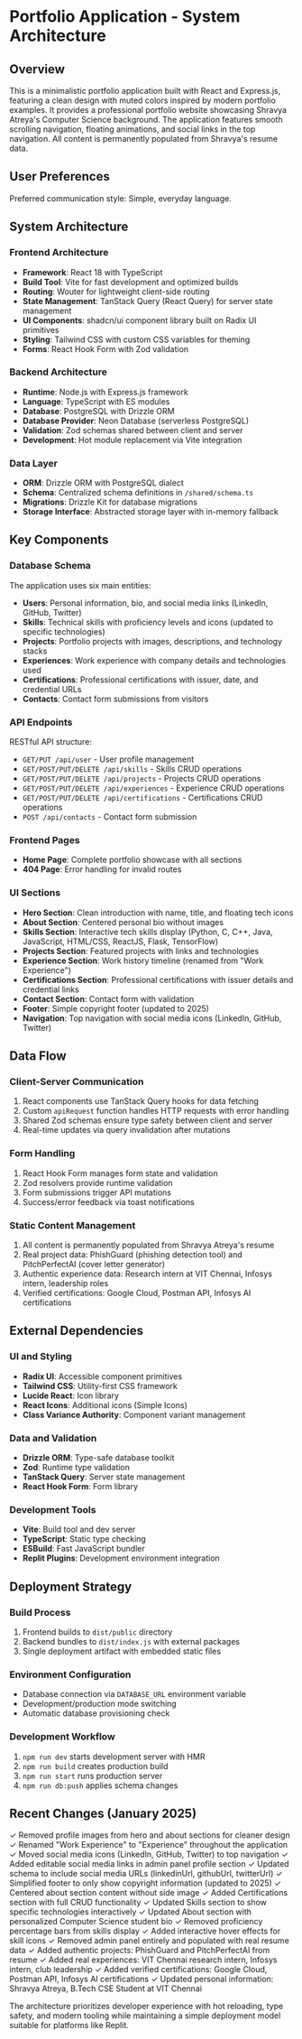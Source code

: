# Portfolio Application - System Architecture

## Overview

This is a minimalistic portfolio application built with React and Express.js, featuring a clean design with muted colors inspired by modern portfolio examples. It provides a professional portfolio website showcasing Shravya Atreya's Computer Science background. The application features smooth scrolling navigation, floating animations, and social links in the top navigation. All content is permanently populated from Shravya's resume data.

## User Preferences

Preferred communication style: Simple, everyday language.

## System Architecture

### Frontend Architecture
- **Framework**: React 18 with TypeScript
- **Build Tool**: Vite for fast development and optimized builds
- **Routing**: Wouter for lightweight client-side routing
- **State Management**: TanStack Query (React Query) for server state management
- **UI Components**: shadcn/ui component library built on Radix UI primitives
- **Styling**: Tailwind CSS with custom CSS variables for theming
- **Forms**: React Hook Form with Zod validation

### Backend Architecture
- **Runtime**: Node.js with Express.js framework
- **Language**: TypeScript with ES modules
- **Database**: PostgreSQL with Drizzle ORM
- **Database Provider**: Neon Database (serverless PostgreSQL)
- **Validation**: Zod schemas shared between client and server
- **Development**: Hot module replacement via Vite integration

### Data Layer
- **ORM**: Drizzle ORM with PostgreSQL dialect
- **Schema**: Centralized schema definitions in `/shared/schema.ts`
- **Migrations**: Drizzle Kit for database migrations
- **Storage Interface**: Abstracted storage layer with in-memory fallback

## Key Components

### Database Schema
The application uses six main entities:
- **Users**: Personal information, bio, and social media links (LinkedIn, GitHub, Twitter)
- **Skills**: Technical skills with proficiency levels and icons (updated to specific technologies)
- **Projects**: Portfolio projects with images, descriptions, and technology stacks
- **Experiences**: Work experience with company details and technologies used
- **Certifications**: Professional certifications with issuer, date, and credential URLs
- **Contacts**: Contact form submissions from visitors

### API Endpoints
RESTful API structure:
- `GET/PUT /api/user` - User profile management
- `GET/POST/PUT/DELETE /api/skills` - Skills CRUD operations
- `GET/POST/PUT/DELETE /api/projects` - Projects CRUD operations
- `GET/POST/PUT/DELETE /api/experiences` - Experience CRUD operations
- `GET/POST/PUT/DELETE /api/certifications` - Certifications CRUD operations
- `POST /api/contacts` - Contact form submission

### Frontend Pages
- **Home Page**: Complete portfolio showcase with all sections
- **404 Page**: Error handling for invalid routes

### UI Sections
- **Hero Section**: Clean introduction with name, title, and floating tech icons
- **About Section**: Centered personal bio without images
- **Skills Section**: Interactive tech skills display (Python, C, C++, Java, JavaScript, HTML/CSS, ReactJS, Flask, TensorFlow)
- **Projects Section**: Featured projects with links and technologies
- **Experience Section**: Work history timeline (renamed from "Work Experience")
- **Certifications Section**: Professional certifications with issuer details and credential links
- **Contact Section**: Contact form with validation
- **Footer**: Simple copyright footer (updated to 2025)
- **Navigation**: Top navigation with social media icons (LinkedIn, GitHub, Twitter)

## Data Flow

### Client-Server Communication
1. React components use TanStack Query hooks for data fetching
2. Custom `apiRequest` function handles HTTP requests with error handling
3. Shared Zod schemas ensure type safety between client and server
4. Real-time updates via query invalidation after mutations

### Form Handling
1. React Hook Form manages form state and validation
2. Zod resolvers provide runtime validation
3. Form submissions trigger API mutations
4. Success/error feedback via toast notifications

### Static Content Management
1. All content is permanently populated from Shravya Atreya's resume
2. Real project data: PhishGuard (phishing detection tool) and PitchPerfectAI (cover letter generator)
3. Authentic experience data: Research intern at VIT Chennai, Infosys intern, leadership roles
4. Verified certifications: Google Cloud, Postman API, Infosys AI certifications

## External Dependencies

### UI and Styling
- **Radix UI**: Accessible component primitives
- **Tailwind CSS**: Utility-first CSS framework
- **Lucide React**: Icon library
- **React Icons**: Additional icons (Simple Icons)
- **Class Variance Authority**: Component variant management

### Data and Validation
- **Drizzle ORM**: Type-safe database toolkit
- **Zod**: Runtime type validation
- **TanStack Query**: Server state management
- **React Hook Form**: Form library

### Development Tools
- **Vite**: Build tool and dev server
- **TypeScript**: Static type checking
- **ESBuild**: Fast JavaScript bundler
- **Replit Plugins**: Development environment integration

## Deployment Strategy

### Build Process
1. Frontend builds to `dist/public` directory
2. Backend bundles to `dist/index.js` with external packages
3. Single deployment artifact with embedded static files

### Environment Configuration
- Database connection via `DATABASE_URL` environment variable
- Development/production mode switching
- Automatic database provisioning check

### Development Workflow
1. `npm run dev` starts development server with HMR
2. `npm run build` creates production build
3. `npm run start` runs production server
4. `npm run db:push` applies schema changes

## Recent Changes (January 2025)

✓ Removed profile images from hero and about sections for cleaner design
✓ Renamed "Work Experience" to "Experience" throughout the application
✓ Moved social media icons (LinkedIn, GitHub, Twitter) to top navigation
✓ Added editable social media links in admin panel profile section
✓ Updated schema to include social media URLs (linkedinUrl, githubUrl, twitterUrl)
✓ Simplified footer to only show copyright information (updated to 2025)
✓ Centered about section content without side image
✓ Added Certifications section with full CRUD functionality
✓ Updated Skills section to show specific technologies interactively
✓ Updated About section with personalized Computer Science student bio
✓ Removed proficiency percentage bars from skills display
✓ Added interactive hover effects for skill icons
✓ Removed admin panel entirely and populated with real resume data
✓ Added authentic projects: PhishGuard and PitchPerfectAI from resume
✓ Added real experiences: VIT Chennai research intern, Infosys intern, club leadership
✓ Added verified certifications: Google Cloud, Postman API, Infosys AI certifications
✓ Updated personal information: Shravya Atreya, B.Tech CSE Student at VIT Chennai

The architecture prioritizes developer experience with hot reloading, type safety, and modern tooling while maintaining a simple deployment model suitable for platforms like Replit.